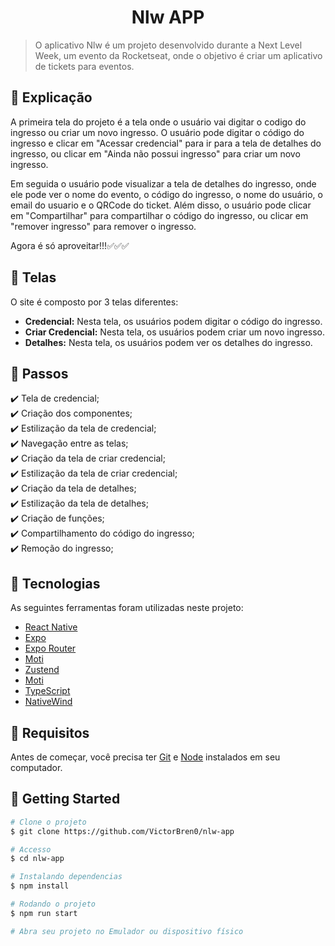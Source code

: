 <h1 align="center">Nlw APP</h1>

> O aplicativo Nlw é um projeto desenvolvido durante a Next Level Week, um evento da Rocketseat, onde o objetivo é criar um aplicativo de tickets para eventos.

## :page_facing_up: Explicação

A primeira tela do projeto é a tela onde o usuário vai digitar o codigo do ingresso ou criar um novo ingresso. O usuário pode digitar o código do ingresso e clicar em "Acessar credencial" para ir para a tela de detalhes do ingresso, ou clicar em "Ainda não possui ingresso" para criar um novo ingresso.

Em seguida o usuário pode visualizar a tela de detalhes do ingresso, onde ele pode ver o nome do evento, o código do ingresso, o nome do usuário, o email do usuario e o QRCode do ticket. Além disso, o usuário pode clicar em "Compartilhar" para compartilhar o código do ingresso, ou clicar em "remover ingresso" para remover o ingresso.

Agora é só aproveitar!!!✅✅✅

## 📁 Telas

O site é composto por 3 telas diferentes:

- **Credencial:** Nesta tela, os usuários podem digitar o código do ingresso.
- **Criar Credencial:** Nesta tela, os usuários podem criar um novo ingresso.
- **Detalhes:** Nesta tela, os usuários podem ver os detalhes do ingresso.

## :dart: Passos

:heavy_check_mark: Tela de credencial;\
:heavy_check_mark: Criação dos componentes;\
:heavy_check_mark: Estilização da tela de credencial;\
:heavy_check_mark: Navegação entre as telas;\
:heavy_check_mark: Criação da tela de criar credencial;\
:heavy_check_mark: Estilização da tela de criar credencial;\
:heavy_check_mark: Criação da tela de detalhes;\
:heavy_check_mark: Estilização da tela de detalhes;\
:heavy_check_mark: Criação de funções;\
:heavy_check_mark: Compartilhamento do código do ingresso;\
:heavy_check_mark: Remoção do ingresso;

## :rocket: Tecnologias

As seguintes ferramentas foram utilizadas neste projeto:

- [React Native](https://reactnative.dev/)
- [Expo](https://expo.dev/)
- [Expo Router](https://docs.expo.dev/router/introduction/)
- [Moti](https://moti.fyi/)
- [Zustend](https://zustand-demo.pmnd.rs/)
- [Moti](https://docs.expo.dev/versions/latest/sdk/sqlite/)
- [TypeScript](https://www.typescriptlang.org/docs/)
- [NativeWind](https://www.nativewind.dev/v4/overview)

## :closed_book: Requisitos ##

Antes de começar, você precisa ter [Git](https://git-scm.com) e [Node](https://nodejs.org/en/) instalados em seu computador.

## :checkered_flag: Getting Started ##

```bash
# Clone o projeto
$ git clone https://github.com/VictorBren0/nlw-app

# Accesso
$ cd nlw-app

# Instalando dependencias
$ npm install

# Rodando o projeto
$ npm run start

# Abra seu projeto no Emulador ou dispositivo físico
```
